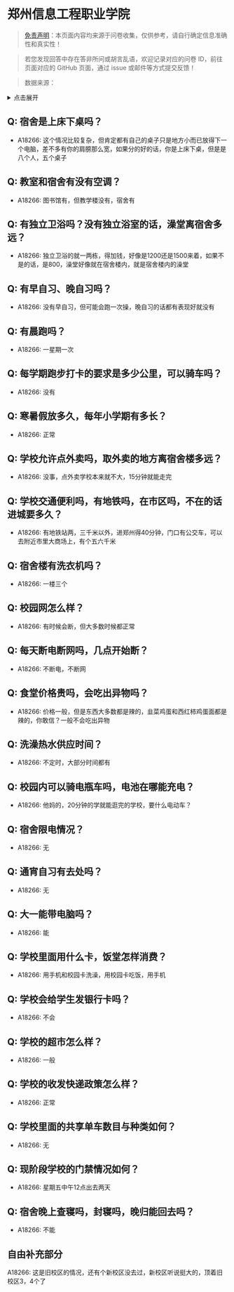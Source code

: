 # 郑州信息工程职业学院

> [免责声明](https://colleges.chat/#_3)：本页面内容均来源于问卷收集，仅供参考，请自行确定信息准确性和真实性！

> 若您发现回答中存在答非所问或胡言乱语，欢迎记录对应的问卷 ID，前往页面对应的 GitHub 页面，通过 issue 或邮件等方式提交反馈！

> 数据来源：

<details><summary>点击展开</summary>
<ul>
<li>A18266: 3253779079@qq.com (2023 年 06 月)</li>
</ul>
</details>

## Q: 宿舍是上床下桌吗？

- A18266: 这个情况比较复杂，但肯定都有自己的桌子只是地方小而已放得下一个电脑，差不多有你的肩膀那么宽，如果分的好的话，你是上床下桌，但是是八个人，五个桌子

## Q: 教室和宿舍有没有空调？

- A18266: 图书馆有，但教学楼没有，宿舍有

## Q: 有独立卫浴吗？没有独立浴室的话，澡堂离宿舍多远？

- A18266: 独立卫浴的就一两栋，得加钱，好像是1200还是1500来着，如果不是的话，是800，澡堂好像就在宿舍楼内，就是宿舍楼内的澡堂

## Q: 有早自习、晚自习吗？

- A18266: 没有早自习，但可能会跑一次操，晚自习的话都有表现好就没有

## Q: 有晨跑吗？

- A18266: 一星期一次

## Q: 每学期跑步打卡的要求是多少公里，可以骑车吗？

- A18266: 没有

## Q: 寒暑假放多久，每年小学期有多长？

- A18266: 正常

## Q: 学校允许点外卖吗，取外卖的地方离宿舍楼多远？

- A18266: 没事，点外卖学校本来就不大，15分钟就能走完

## Q: 学校交通便利吗，有地铁吗，在市区吗，不在的话进城要多久？

- A18266: 有地铁站两，三千米以外，进郑州得40分钟，门口有公交车，可以去附近市里大商场上，有个五六千米

## Q: 宿舍楼有洗衣机吗？

- A18266: 一楼三个

## Q: 校园网怎么样？

- A18266: 有时候会断，但大多数时候都正常

## Q: 每天断电断网吗，几点开始断？

- A18266: 不断电，不断网

## Q: 食堂价格贵吗，会吃出异物吗？

- A18266: 价格一般，但是东西大多数都是辣的，韭菜鸡蛋和西红柿鸡蛋面都是辣的，你敢信？一般不会吃出异物

## Q: 洗澡热水供应时间？

- A18266: 不定时，大部分时间都有

## Q: 校园内可以骑电瓶车吗，电池在哪能充电？

- A18266: 他妈的，20分钟的学就能逛完的学校，要什么电动车？

## Q: 宿舍限电情况？

- A18266: 无

## Q: 通宵自习有去处吗？

- A18266: 无

## Q: 大一能带电脑吗？

- A18266: 能

## Q: 学校里面用什么卡，饭堂怎样消费？

- A18266: 用手机和校园卡洗澡，用校园卡吃饭，用手机

## Q: 学校会给学生发银行卡吗？

- A18266: 不会

## Q: 学校的超市怎么样？

- A18266: 一般

## Q: 学校的收发快递政策怎么样？

- A18266: 正常

## Q: 学校里面的共享单车数目与种类如何？

- A18266: 无

## Q: 现阶段学校的门禁情况如何？

- A18266: 星期五中午12点出去两天

## Q: 宿舍晚上查寝吗，封寝吗，晚归能回去吗？

- A18266: 不能

## 自由补充部分

A18266: 这是旧校区的情况，还有个新校区没去过，新校区听说挺大的，顶着旧校区3，4个了